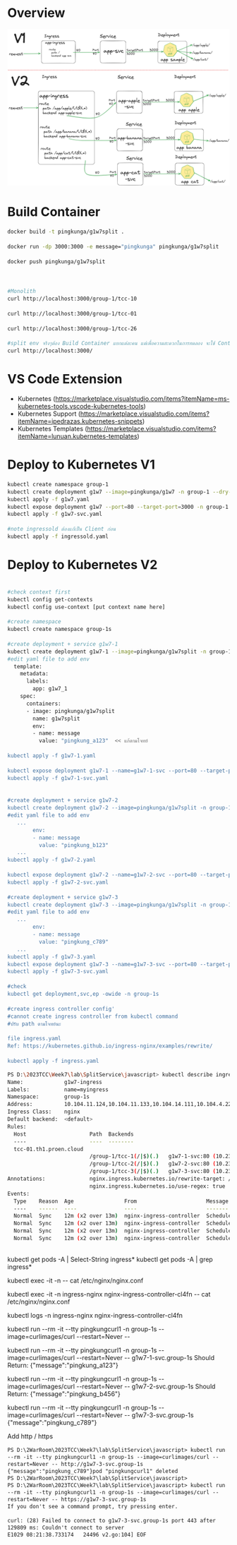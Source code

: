 # Overview

![IngressServiceDeployment](./IngressServiceDeployment.webp)
# Build Container

```bash
docker build -t pingkunga/g1w7split .

docker run -dp 3000:3000 -e message="pingkunga" pingkunga/g1w7split 

docker push pingkunga/g1w7split



#Monolith
curl http://localhost:3000/group-1/tcc-10

curl http://localhost:3000/group-1/tcc-01

curl http://localhost:3000/group-1/tcc-26

#split env จริงๆต้อง Build Container แยกแต่ละคน แต่เพื่อความสะดวกในการทดลอง จะใช้ Container เดียวกัน
curl http://localhost:3000/
```

# VS Code Extension

* Kubernetes (https://marketplace.visualstudio.com/items?itemName=ms-kubernetes-tools.vscode-kubernetes-tools)
* Kubernetes Support (https://marketplace.visualstudio.com/items?itemName=ipedrazas.kubernetes-snippets) 
* Kubernetes Templates (https://marketplace.visualstudio.com/items?itemName=lunuan.kubernetes-templates)

# Deploy to Kubernetes V1
  
```bash
kubectl create namespace group-1
kubectl create deployment g1w7 --image=pingkunga/g1w7 -n group-1 --dry-run=client -o yaml > g1w7.yaml
kubectl apply -f g1w7.yaml
kubectl expose deployment g1w7 --port=80 --target-port=3000 -n group-1 -o yaml --dry-run=client -o yaml > g1w7-svc.yaml
kubectl apply -f g1w7-svc.yaml

#note ingressold ต้องแก้่เป็น Client ก่อน
kubectl apply -f ingressold.yaml


```

# Deploy to Kubernetes V2

```bash

#check context first
kubectl config get-contexts
kubectl config use-context [put context name here]

#create namespace
kubectl create namespace group-1s

#create deployment + service g1w7-1
kubectl create deployment g1w7-1 --image=pingkunga/g1w7split -n group-1s --dry-run=client -o yaml > g1w7-1.yaml
#edit yaml file to add env
  template:
    metadata:
      labels:
        app: g1w7_1
    spec:
      containers:
      - image: pingkunga/g1w7split
        name: g1w7split
        env:
        - name: message
          value: "pingkung_a123"  << แก้ตามโจทย์

kubectl apply -f g1w7-1.yaml

kubectl expose deployment g1w7-1 --name=g1w7-1-svc --port=80 --target-port=3000 -n group-1s -o yaml --dry-run=client -o yaml > g1w7-1-svc.yaml
kubectl apply -f g1w7-1-svc.yaml


#create deployment + service g1w7-2
kubectl create deployment g1w7-2 --image=pingkunga/g1w7split -n group-1s --dry-run=client -o yaml > g1w7-2.yaml
#edit yaml file to add env
   ...
        env:
        - name: message
          value: "pingkung_b123"
   ...
kubectl apply -f g1w7-2.yaml

kubectl expose deployment g1w7-2 --name=g1w7-2-svc --port=80 --target-port=3000 -n group-1s -o yaml --dry-run=client -o yaml > g1w7-2-svc.yaml
kubectl apply -f g1w7-2-svc.yaml

#create deployment + service g1w7-3
kubectl create deployment g1w7-3 --image=pingkunga/g1w7split -n group-1s --dry-run=client -o yaml > g1w7-3.yaml
#edit yaml file to add env
   ...
        env:
        - name: message
          value: "pingkung_c789"
   ...
kubectl apply -f g1w7-3.yaml
kubectl expose deployment g1w7-3 --name=g1w7-3-svc --port=80 --target-port=3000 -n group-1s -o yaml --dry-run=client -o yaml > g1w7-3-svc.yaml
kubectl apply -f g1w7-3-svc.yaml

#check 
kubectl get deployment,svc,ep -owide -n group-1s 

#create ingress controller config'
#cannot create ingress controller from kubectl command
#ปรับ path ตามโจทย์นะ

file ingress.yaml
Ref: https://kubernetes.github.io/ingress-nginx/examples/rewrite/

kubectl apply -f ingress.yaml
```


```bash
PS D:\2023TCC\Week7\lab\SplitService\javascript> kubectl describe ingress g1w7-ingress -n group-1s
Name:             g1w7-ingress
Labels:           name=myingress
Namespace:        group-1s
Address:          10.104.11.124,10.104.11.133,10.104.14.111,10.104.4.229
Ingress Class:    nginx
Default backend:  <default>
Rules:
  Host                    Path  Backends
  ----                    ----  --------
  tcc-01.th1.proen.cloud
                          /group-1/tcc-1(/|$)(.)   g1w7-1-svc:80 (10.239.112.9:3000)
                          /group-1/tcc-2(/|$)(.)   g1w7-2-svc:80 (10.239.112.17:3000)
                          /group-1/tcc-3(/|$)(.)   g1w7-3-svc:80 (10.239.176.15:3000)
Annotations:              nginx.ingress.kubernetes.io/rewrite-target: /$2
                          nginx.ingress.kubernetes.io/use-regex: true
Events:
  Type    Reason  Age                From                      Message
  ----    ------  ----               ----                      -------
  Normal  Sync    12m (x2 over 13m)  nginx-ingress-controller  Scheduled for sync
  Normal  Sync    12m (x2 over 13m)  nginx-ingress-controller  Scheduled for sync
  Normal  Sync    12m (x2 over 13m)  nginx-ingress-controller  Scheduled for sync
  Normal  Sync    12m (x2 over 13m)  nginx-ingress-controller  Scheduled for sync
  
```
kubectl get pods -A | Select-String ingress*
kubectl get pods -A | grep ingress*

kubectl exec -it -n <namespace-of-ingress-controller> <nginx-ingress-controller-pod-name> -- cat /etc/nginx/nginx.conf

kubectl exec -it -n ingress-nginx  nginx-ingress-controller-cl4fn -- cat /etc/nginx/nginx.conf

kubectl logs -n ingress-nginx nginx-ingress-controller-cl4fn


kubectl run --rm -it --tty pingkungcurl1 -n group-1s --image=curlimages/curl --restart=Never -- 

kubectl run --rm -it --tty pingkungcurl1 -n group-1s --image=curlimages/curl --restart=Never -- g1w7-1-svc.group-1s
Should Return: {"message":"pingkung_a123"}

kubectl run --rm -it --tty pingkungcurl1 -n group-1s --image=curlimages/curl --restart=Never -- g1w7-2-svc.group-1s
Should Return: {"message":"pingkung_b456"}

kubectl run --rm -it --tty pingkungcurl1 -n group-1s --image=curlimages/curl --restart=Never -- g1w7-3-svc.group-1s
{"message":"pingkung_c789"}


Add http / https
```
PS D:\2WarRoom\2023TCC\Week7\lab\SplitService\javascript> kubectl run --rm -it --tty pingkungcurl1 -n group-1s --image=curlimages/curl --restart=Never -- http://g1w7-3-svc.group-1s
{"message":"pingkung_c789"}pod "pingkungcurl1" deleted
PS D:\2WarRoom\2023TCC\Week7\lab\SplitService\javascript>
PS D:\2WarRoom\2023TCC\Week7\lab\SplitService\javascript> kubectl run --rm -it --tty pingkungcurl1 -n group-1s --image=curlimages/curl --restart=Never -- https://g1w7-3-svc.group-1s
If you don't see a command prompt, try pressing enter.

curl: (28) Failed to connect to g1w7-3-svc.group-1s port 443 after 129809 ms: Couldn't connect to server
E1029 08:21:38.733174   24496 v2.go:104] EOF
```
